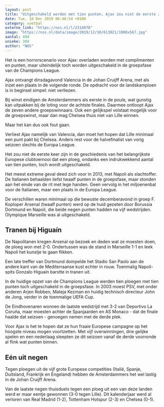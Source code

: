 ```yaml
---
layout: post
title: "Uitgeschakeld worden met tien punten, Ajax zou niet de eerste zijn"
date: Tue, 10 Dec 2019 06:46:54 +0100
category: voetbal
externe_link: "https://nos.nl/l/2314078"
image: "https://nos.nl/data/image/2019/12/10/613021/1008x567.jpg"
aantal: 494
unieke: 304
author: "NOS"
---
```


<p>Het is een horrorscenario voor Ajax: overladen worden met complimenten en punten, maar uiteindelijk toch worden uitgeschakeld in de groepsfase van de Champions League. </p>
<p>Ajax ontvangt dinsdagavond Valencia in de Johan Cruijff Arena, met als inzet een plaats in de volgende ronde. De opdracht voor de landskampioen is in beginsel simpel: niet verliezen.</p>
<p>Bij winst eindigen de Amsterdammers als eerste in de poule, wat gunstig kan uitpakken bij de loting voor de achtste finales. Daarmee ontloopt Ajax de zeven andere groepswinnaars. Ook een gelijkspel volstaat mogelijk voor de groepswinst, maar dan mag Chelsea thuis niet van Lille winnen.</p>
<p>Maar het kan dus ook fout gaan.</p>
<p>Verliest Ajax namelijk van Valencia, dan moet het hopen dat Lille minimaal een punt pakt bij Chelsea. Anders rest voor de halvefinalist van vorig seizoen slechts de Europa League.</p>
<p>Het zou niet de eerste keer zijn in de geschiedenis van het belangrijkste Europese clubtoernooi dat een ploeg, ondanks een indrukwekkend aantal van tien punten, toch wordt uitgeschakeld.</p>
<p>Het meest extreme geval deed zich voor in 2013, met Napoli als slachtoffer. De Italianen behaalden liefst twaalf punten in de groepsfase, maar stonden aan het einde van de rit met lege handen. Geen vervolg in het miljoenenbal voor de Italianen, maar een plaats in de Europa League.</p>
<p>De verschillen waren minimaal op die bewuste decemberavond in groep F. Koploper Arsenal (twaalf punten) werd op de huid gezeten door Borussia Dortmund en Napoli, die beide negen punten hadden na vijf wedstrijden. Olympique Marseille was al uitgeschakeld.</p>
<h2>Tranen bij Higuaín</h2>
<p>De Napolitanen kregen Arsenal op bezoek en deden wat ze moesten doen, de ploeg won met 2-0. Ondertussen was de stand in Marseille 1-1 en leek Napoli het kunstje te gaan flikken.</p>
<p>Een late treffer van Dortmund dompelde het Stadio San Paolo aan de andere kant van de Mediterraanse kust echter in rouw. Toenmalig Napoli-spits Gonzalo Higuaín barstte in tranen uit.</p>
<p>In de huidige opzet van de Champions League werden tien ploegen met tien punten toch uitgeschakeld in de groepsfase. In 2003 moest PSV, met onder anderen Arjen Robben, Mateja Kezman en huidig technisch directeur John de Jong, verder in de toenmalige UEFA Cup.</p>
<p>De Eindhovenaren wonnen de laatste wedstrijd met 3-2 van Deportivo La Coruña, maar moesten achter de Spanjaarden en AS Monaco - dat de finale haalde dat seizoen - genoegen nemen met de derde plek.</p>
<p>Voor Ajax is het te hopen dat ze hun fraaie Europese campagne op het hoogste niveau mogen voortzetten. Met vijf overwinningen, drie gelijke spelen en een nederlaag sleepten ze dit seizoen vanaf de derde voorronde al flink wat punten binnen.</p>
<h2>Eén uit negen</h2>
<p>Tegen ploegen uit de vijf grote Europese competities (Italië, Spanje, Duitsland, Frankrijk en Engeland) hebben de Amsterdammers het wel lastig in de Johan Cruijff Arena.</p>
<p>Van de laatste negen thuisduels tegen een ploeg uit een van deze landen werd er maar eentje gewonnen (3-0 tegen Lille). Dit kalenderjaar werd al verloren van Real Madrid (1-2), Tottenham Hotspur (2-3) en Chelsea (0-1).</p>

